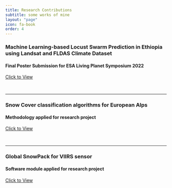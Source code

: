 ```yaml
---
title: Research Contributions
subtitle: some works of mine
layout: "page"
icon: fa-book
order: 4
---
```


### **Machine Learning-based Locust Swarm Prediction in Ethiopia using  Landsat and FLDAS Climate Dataset**

#### Final Poster Submission for ESA Living Planet Symposium 2022

<a href='assets/images/poster.pdf' download class="button scrolly">Click to View</a>

<br>

***

### **Snow Cover classification algorithms for European Alps**

#### Methodology applied for research project

<a href='https://www.mdpi.com/2072-4292/14/18/4461' download class="button scrolly">Click to View</a>

<br>

***

### **Global SnowPack for VIIRS sensor**

#### Software module applied for research project

<a href='' download class="button scrolly">Click to View</a>

